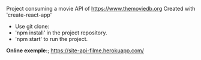 Project consuming a movie API of https://www.themoviedb.org
Created with 'create-react-app'
* Use git clone: 
 * 'npm install' in the project repository. 
 * 'npm start' to run the project.
 
 **Online exemple:**;
 https://site-api-filme.herokuapp.com/




